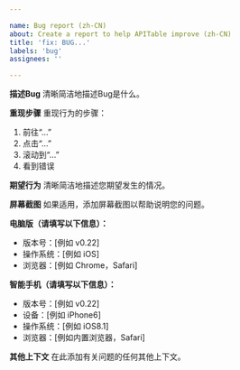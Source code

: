 ```yaml
---

name: Bug report (zh-CN)
about: Create a report to help APITable improve (zh-CN)
title: 'fix: BUG...'
labels: 'bug'
assignees: ''

---
```


**描述Bug**
清晰简洁地描述Bug是什么。

**重现步骤**
重现行为的步骤：
1. 前往“...”
2. 点击“...”
3. 滚动到“...”
4. 看到错误

**期望行为**
清晰简洁地描述您期望发生的情况。

**屏幕截图**
如果适用，添加屏幕截图以帮助说明您的问题。

**电脑版（请填写以下信息）：**
 - 版本号：[例如 v0.22]
 - 操作系统：[例如 iOS]
 - 浏览器：[例如 Chrome，Safari]

**智能手机（请填写以下信息）：**
 - 版本号：[例如 v0.22]
 - 设备：[例如 iPhone6]
 - 操作系统：[例如 iOS8.1]
 - 浏览器：[例如内置浏览器，Safari]

**其他上下文**
在此添加有关问题的任何其他上下文。